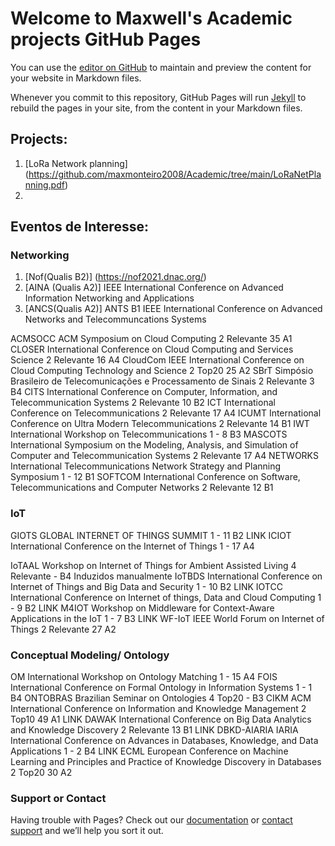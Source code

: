# Welcome to Maxwell's Academic projects GitHub Pages

You can use the [editor on GitHub](https://github.com/maxmonteiro2008/Academic/edit/gh-pages/index.md) to maintain and preview the content for your website in Markdown files.

Whenever you commit to this repository, GitHub Pages will run [Jekyll](https://jekyllrb.com/) to rebuild the pages in your site, from the content in your Markdown files.

## Projects:

1. [LoRa Network  planning]  (https://github.com/maxmonteiro2008/Academic/tree/main/LoRaNetPlanning.pdf)
2. 


## Eventos de Interesse:

### Networking
 1. [Nof(Qualis B2)] (https://nof2021.dnac.org/)
 2. [AINA (Qualis A2)]  IEEE International Conference on Advanced Information Networking and Applications
 3. [ANCS(Qualis A2)]
 ANTS B1 IEEE International Conference on Advanced Networks and Telecommuncations Systems
 
 ACMSOCC	ACM Symposium on Cloud Computing	2	Relevante	35	A1
 CLOSER	International Conference on Cloud Computing and Services Science	2	Relevante	16	A4
 CloudCom	IEEE International Conference on Cloud Computing Technology and Science	2	Top20	25	A2
 SBrT	Simpósio Brasileiro de Telecomunicações e Processamento de Sinais	2	Relevante	3	B4
 CITS	International Conference on Computer, Information, and Telecommunication Systems	2	Relevante	10	B2
 ICT	International Conference on Telecommunications	2	Relevante	17	A4
 ICUMT	International Conference on Ultra Modern Telecommunications	2	Relevante	14	B1
 IWT	International Workshop on Telecommunications	1	-	8	B3
 MASCOTS	International Symposium on the Modeling, Analysis, and Simulation of Computer and Telecommunication Systems	2	Relevante	17	A4
 NETWORKS	International Telecommunications Network Strategy and Planning Symposium	1	-	12	B1
 SOFTCOM	International Conference on Software, Telecommunications and Computer Networks	2	Relevante	12	B1

###  IoT

GIOTS	GLOBAL INTERNET OF THINGS SUMMIT	1	-	11	B2	LINK
ICIOT	International Conference on the Internet of Things	1	-	17	A4

IoTAAL	Workshop on Internet of Things for Ambient Assisted Living	4	Relevante	-	B4	Induzidos manualmente
IoTBDS	International Conference on Internet of Things and Big Data and Security	1	-	10	B2	LINK
IOTCC	International Conference on Internet of things, Data and Cloud Computing	1	-	9	B2	LINK
M4IOT	Workshop on Middleware for Context-Aware Applications in the IoT	1	-	7	B3	LINK
WF-IoT	IEEE World Forum on Internet of Things	2	Relevante	27	A2

### Conceptual Modeling/ Ontology

OM	International Workshop on Ontology Matching	1	-	15	A4
FOIS	International Conference on Formal Ontology in Information Systems	1	-	1	B4
ONTOBRAS	Brazilian Seminar on Ontologies	4	Top20	-	B3
CIKM	ACM International Conference on Information and Knowledge Management	2	Top10	49	A1	LINK
DAWAK	International Conference on Big Data Analytics and Knowledge Discovery	2	Relevante	13	B1	LINK
DBKD-AIARIA	IARIA International Conference on Advances in Databases, Knowledge, and Data Applications	1	-	2	B4	LINK
ECML	European Conference on Machine Learning and Principles and Practice of Knowledge Discovery in Databases	2	Top20	30	A2

### Support or Contact

Having trouble with Pages? Check out our [documentation](https://docs.github.com/categories/github-pages-basics/) or [contact support](https://support.github.com/contact) and we’ll help you sort it out.
